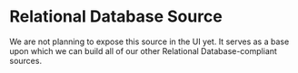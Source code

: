 # Relational Database Source

We are not planning to expose this source in the UI yet. It serves as a base upon which we can build all of our other Relational Database-compliant sources.
